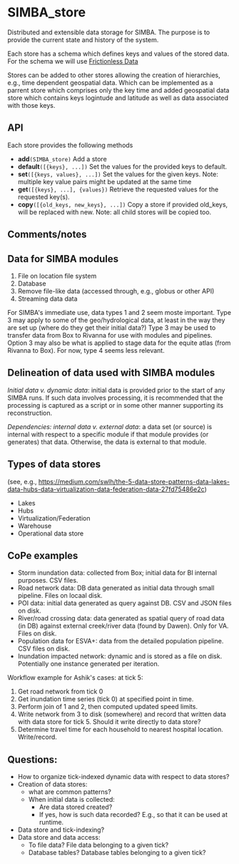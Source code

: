 # SIMBA_store
Distributed and extensible data storage for SIMBA. The purpose is to provide the current state and history of the system. 

Each store has a schema which defines keys and values of the stored data. For the schema we will use [Frictionless Data](https://github.com/frictionlessdata/specs)

Stores can be added to other stores allowing the creation of hierarchies, e.g., time dependent geospatial data. Which can be implemented as a parrent store which comprises only the key time and added geospatial data store which contains keys logintude and latitude as well as data associated with those keys.

## API
Each store provides the following methods
* __add__`(SIMBA_store)` Add a store
* __default__`([{keys}, ...])` Set the values for the provided keys to default.
* __set__`([{keys, values}, ...])` Set the values for the given keys. Note: multiple key value pairs might be updated at the same time
* __get__`([{keys}, ...], {values})` Retrieve the requested values for the requested key(s).
* __copy__`([{old_keys, new_keys}, ...])` Copy a store if provided old_keys, will be replaced with new. Note: all child stores will be copied too.


## Comments/notes ##


## Data for SIMBA modules ##

1. File on location file system
2. Database
3. Remove file-like data (accessed through, e.g., globus or other API)
4. Streaming data data

For SIMBA's immediate use, data types 1 and 2 seem moste important. Type 3 may apply to some of the geo/hydrological data, at least in the way they are set up (where do they get their initial data?) Type 3 may be used to transfer data from Box to Rivanna for use with modules and pipelines. Option 3 may also be what is applied to stage data for the equite atlas (from Rivanna to Box). For now, type 4 seems less relevant.


## Delineation of data used with SIMBA modules ##

_Initial data v. dynamic data_: initial data is provided prior to the start of any SIMBA runs. If such data involves processing, it is recommended that the processing is captured as a script or in some other manner supporting its reconstruction. 

_Dependencies: internal data v. external data_: a data set (or source) is internal with respect to a specific module if that module provides (or generates) that data. Otherwise, the data is external to that module.  


## Types of data stores ##
(see, e.g., https://medium.com/swlh/the-5-data-store-patterns-data-lakes-data-hubs-data-virtualization-data-federation-data-27fd75486e2c)

- Lakes
- Hubs
- Virtualization/Federation
- Warehouse
- Operational data store

## CoPe examples ##

- Storm inundation data: collected from Box; initial data for BI internal purposes. CSV files.
- Road network data: DB data generated as initial data through small pipeline. Files on locaal disk.
- POI data: initial data generated as query against DB. CSV and JSON files on disk.
- River/road crossing data: data generated as spatial query of road data (in DB) against external creek/river data (found by Dawen). Only for VA. Files on disk.
- Population data for ESVA+: data from the detailed population pipeline. CSV files on disk.
- Inundation impacted network: dynamic and is stored as a file on disk. Potentially one instance generated per iteration.

Workflow example for Ashik's cases: at tick 5:
1. Get road network from tick 0
2. Get inundation time series (tick 0) at specified point in time.
3. Perform join of 1 and 2, then computed updated speed limits.
4. Write network from 3 to disk (somewhere) and record that written data with data store for tick 5. Should it write directly to data store?
5. Determine travel time for each household to nearest hospital location. Write/record.

## Questions: ##

- How to organize tick-indexed dynamic data with respect to data stores?
- Creation of data stores:
  - what are common patterns?
  - When initial data is collected:
    - Are data stored created?
    - If yes, how is such data recorded? E.g., so that it can be used at runtime.
- Data store and tick-indexing?
- Data store and data access:
  - To file data? File data belonging to a given tick?
  - Database tables? Database tables belonging to a given tick? 
